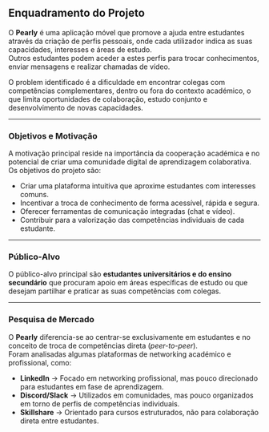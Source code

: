 ## Enquadramento do Projeto

O **Pearly** é uma aplicação móvel que promove a ajuda entre estudantes através da criação de perfis pessoais, onde cada utilizador indica as suas capacidades, interesses e áreas de estudo.  
Outros estudantes podem aceder a estes perfis para trocar conhecimentos, enviar mensagens e realizar chamadas de vídeo.

O problem identificado é a dificuldade em encontrar colegas com competências complementares, dentro ou fora do contexto académico, o que limita oportunidades de colaboração, estudo conjunto e desenvolvimento de novas capacidades.

---

### Objetivos e Motivação

A motivação principal reside na importância da cooperação académica e no potencial de criar uma comunidade digital de aprendizagem colaborativa.  
Os objetivos do projeto são:

- Criar uma plataforma intuitiva que aproxime estudantes com interesses comuns.  
- Incentivar a troca de conhecimento de forma acessível, rápida e segura.  
- Oferecer ferramentas de comunicação integradas (chat e vídeo).  
- Contribuir para a valorização das competências individuais de cada estudante.  

---

### Público-Alvo

O público-alvo principal são **estudantes universitários e do ensino secundário** que procuram apoio em áreas específicas de estudo ou que desejam partilhar e praticar as suas competências com colegas.

---

### Pesquisa de Mercado

O **Pearly** diferencia-se ao centrar-se exclusivamente em estudantes e no conceito de troca de competências direta (*peer-to-peer*).  
Foram analisadas algumas plataformas de networking académico e profissional, como:

- **LinkedIn** → Focado em networking profissional, mas pouco direcionado para estudantes em fase de aprendizagem.  
- **Discord/Slack** → Utilizados em comunidades, mas pouco organizados em torno de perfis de competências individuais.  
- **Skillshare** → Orientado para cursos estruturados, não para colaboração direta entre estudantes.  
